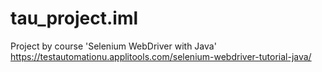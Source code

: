 # tau_project.iml
Project by course 'Selenium WebDriver with Java'
https://testautomationu.applitools.com/selenium-webdriver-tutorial-java/
